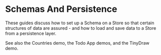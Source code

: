 # Schemas And Persistence

These guides discuss how to set up a Schema on a Store so that certain
structures of data are assured - and how to load and save data to a Store from a
persistence layer.

See also the Countries demo, the Todo App demos, and the TinyDraw demo.
